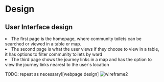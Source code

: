 # Design

## User Interface design
<li>The first page is the homepage, where community toilets can be searched or viewed in a table or map.</li><li>The second page is what the user views if they choose to view in a table, it has options to filter community toilets by ward </li><li>The third page shows the journey links in a map and has the option to view the journey links nearest to the user's location</li>


TODO: repeat as necessary![webpage design]
![wireframe2](https://github.com/ZainabMB/ZainabMB.github.io/assets/148768903/9ed23c85-5659-4a38-8f26-8f92c83c29b6)
